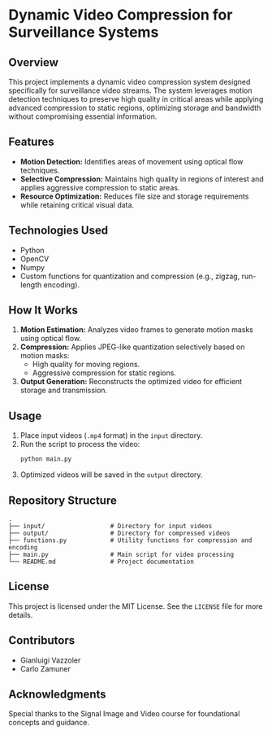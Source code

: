 # Dynamic Video Compression for Surveillance Systems

## Overview
This project implements a dynamic video compression system designed specifically for surveillance video streams. The system leverages motion detection techniques to preserve high quality in critical areas while applying advanced compression to static regions, optimizing storage and bandwidth without compromising essential information.

## Features
- **Motion Detection:** Identifies areas of movement using optical flow techniques.
- **Selective Compression:** Maintains high quality in regions of interest and applies aggressive compression to static areas.
- **Resource Optimization:** Reduces file size and storage requirements while retaining critical visual data.

## Technologies Used
- Python
- OpenCV
- Numpy
- Custom functions for quantization and compression (e.g., zigzag, run-length encoding).

## How It Works
1. **Motion Estimation:** Analyzes video frames to generate motion masks using optical flow.
2. **Compression:** Applies JPEG-like quantization selectively based on motion masks:
   - High quality for moving regions.
   - Aggressive compression for static regions.
3. **Output Generation:** Reconstructs the optimized video for efficient storage and transmission.

## Usage
1. Place input videos (`.mp4` format) in the `input` directory.
2. Run the script to process the video:
   ```bash
   python main.py
   ```
3. Optimized videos will be saved in the `output` directory.

## Repository Structure
```plaintext
.
├── input/                  # Directory for input videos
├── output/                 # Directory for compressed videos
├── functions.py            # Utility functions for compression and encoding
├── main.py                 # Main script for video processing
└── README.md               # Project documentation
```

## License
This project is licensed under the MIT License. See the `LICENSE` file for more details.

## Contributors
- Gianluigi Vazzoler
- Carlo Zamuner

## Acknowledgments
Special thanks to the Signal Image and Video course for foundational concepts and guidance.

